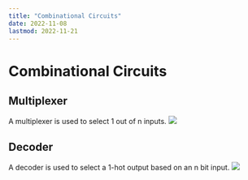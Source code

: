 ```yaml
---
title: "Combinational Circuits"
date: 2022-11-08
lastmod: 2022-11-21
---
```

# Combinational Circuits
## Multiplexer
A multiplexer is used to select 1 out of n inputs.
![](https://i.imgur.com/VfFtZW9.png)
## Decoder
A decoder is used to select a 1-hot output based on an n bit input.
![](https://i.imgur.com/ROk1Z5j.png)
